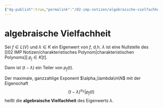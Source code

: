 ```yaml
---
{"dg-publish":true,"permalink":"/02-imp-notizen/algebraische-vielfachheit/"}
---
```



# algebraische Vielfachheit

Sei $f\in L(V)$ und $\lambda\in K$ ein Eigenwert von $f$, d.h. $\lambda$ ist eine Nullstelle des [[02 IMP Notizen/charakteristisches Polynom\|charakteristischen Polynoms]] $p_j\in K[t]$. 

Dann ist $(t-\lambda)$ ein Teiler von $p_f(t)$. 

Der maximale, ganzzahlige Exponent $\alpha_\lambda\in\N$ mit der Eigenschaft $$(t-\lambda)^{\alpha_\lambda}|p_f(t)$$ heißt die **algebraische Vielfachheit** des Eigenwerts $\lambda$. 
